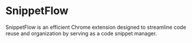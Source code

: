 # SnippetFlow
SnippetFlow is an efficient Chrome extension designed to streamline code reuse and organization by serving as a code snippet manager.
